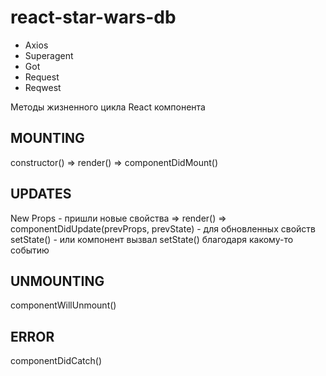# react-star-wars-db

- Axios
- Superagent
- Got
- Request
- Reqwest

Методы жизненного цикла React компонента

MOUNTING
--------
constructor() => render() => componentDidMount()

UPDATES
-------
New Props - пришли новые свойства
                => render() => componentDidUpdate(prevProps, prevState) - для обновленных свойств
setState() - или компонент вызвал setState() благодаря какому-то событию

UNMOUNTING
-----------
componentWillUnmount()

ERROR
------
componentDidCatch()
